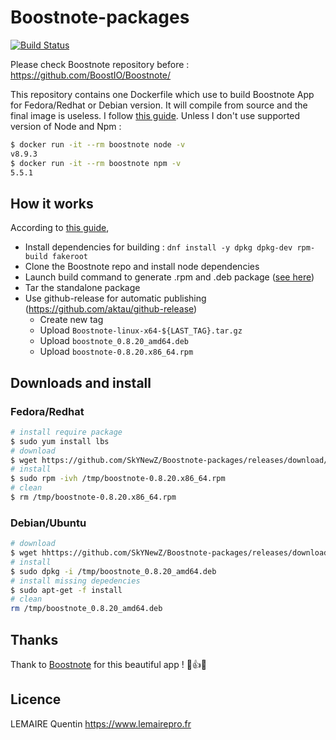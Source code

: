 # Boostnote-packages
[![Build Status](https://travis-ci.org/BoostIO/Boostnote.svg?branch=v0.8.20)](https://travis-ci.org/BoostIO/Boostnote)

Please check Boostnote repository before : https://github.com/BoostIO/Boostnote/

This repository contains one Dockerfile which use to build Boostnote App for Fedora/Redhat or Debian version.
It will compile from source and the final image is useless. I follow [this guide](https://github.com/BoostIO/Boostnote/blob/master/docs/build.md).
Unless I don't use supported version of Node and Npm :
```sh
$ docker run -it --rm boostnote node -v
v8.9.3
$ docker run -it --rm boostnote npm -v
5.5.1
```

## How it works
According to [this guide](https://github.com/BoostIO/Boostnote/blob/master/docs/build.md),
* Install dependencies for building : `dnf install -y dpkg dpkg-dev rpm-build fakeroot`
* Clone the Boostnote repo and install node dependencies
* Launch build command to generate .rpm and .deb package ([see here](https://github.com/BoostIO/Boostnote/blob/master/docs/build.md#make-own-distribution-packages-deb-rpm))
* Tar the standalone package
* Use github-release for automatic publishing (https://github.com/aktau/github-release)
  * Create new tag
  * Upload `Boostnote-linux-x64-${LAST_TAG}.tar.gz`
  * Upload `boostnote_0.8.20_amd64.deb`
  * Upload `boostnote-0.8.20.x86_64.rpm`

## Downloads and install
### Fedora/Redhat
```sh
# install require package
$ sudo yum install lbs
# download
$ wget https://github.com/SkYNewZ/Boostnote-packages/releases/download/v0.8.20/boostnote-0.8.20.x86_64.rpm -O /tmp/boostnote-0.8.20.x86_64.rpm
# install
$ sudo rpm -ivh /tmp/boostnote-0.8.20.x86_64.rpm
# clean
$ rm /tmp/boostnote-0.8.20.x86_64.rpm
```

### Debian/Ubuntu
```bash
# download
$ wget hhttps://github.com/SkYNewZ/Boostnote-packages/releases/download/v0.8.20/boostnote_0.8.20_amd64.deb -O /tmp/boostnote_0.8.20_amd64.deb
# install
$ sudo dpkg -i /tmp/boostnote_0.8.20_amd64.deb
# install missing depedencies
$ sudo apt-get -f install
# clean
rm /tmp/boostnote_0.8.20_amd64.deb
```

## Thanks
Thank to [Boostnote](https://github.com/BoostIO/Boostnote/) for this beautiful app ! :clap::+1::wink:

## Licence
LEMAIRE Quentin https://www.lemairepro.fr
